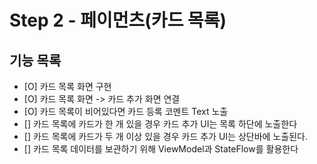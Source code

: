 # Step 2 - 페이먼츠(카드 목록)

## 기능 목록
- [O] 카드 목록 화면 구현
- [O] 카드 목록 화면 -> 카드 추가 화면 연결 
- [O] 카드 목록이 비어있다면 카드 등록 코멘트 Text 노출
- [] 카드 목록에 카드가 한 개 있을 경우 카드 추가 UI는 목록 하단에 노출한다
- [] 카드 목록에 카드가 두 개 이상 있을 경우 카드 추가 UI는 상단바에 노출된다.
- [] 카드 목록 데이터를 보관하기 위해 ViewModel과 StateFlow를 활용한다

